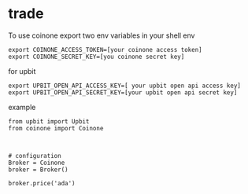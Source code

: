 # trade


To use coinone export two env variables in your shell env
```
export COINONE_ACCESS_TOKEN=[your coinone access token]
export COINONE_SECRET_KEY=[you coinone secret key]
```

for upbit
```
export UPBIT_OPEN_API_ACCESS_KEY=[ your upbit open api access key]
export UPBIT_OPEN_API_SECRET_KEY=[your upbit open api secret key]
```


example
```
from upbit import Upbit
from coinone import Coinone



# configuration
Broker = Coinone
broker = Broker()

broker.price('ada')
```
